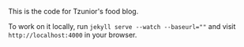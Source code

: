 This is the code for Tzunior's food blog.

To work on it locally, run `jekyll serve --watch --baseurl=""` and visit
`http://localhost:4000` in your browser.
